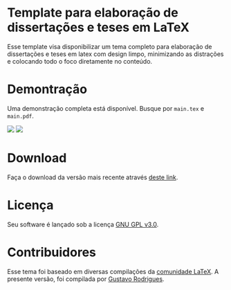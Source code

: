# Template para elaboração de dissertações e teses em LaTeX

Esse template visa disponibilizar um tema completo para elaboração de dissertações e teses em latex com design limpo, minimizando as distrações e colocando todo o foco diretamente no conteúdo.

Demontração
============

Uma demonstração completa está disponível. Busque por `main.tex` e `main.pdf`.

![](https://github.com/gusirosx/TexTemplate/blob/master/demo-screenshots/Capturar01.JPG)
![](https://github.com/gusirosx/TexTemplate/blob/master/demo-screenshots/Capturar02.JPG)

Download
========
Faça o download da versão mais recente através [deste link](https://github.com/gusirosx/TexTemplate/releases).

Licença
=======
Seu software é lançado sob a licença [GNU GPL v3.0](https://www.gnu.org/licenses/gpl-3.0.en.html).

Contribuidores
============
Esse tema foi baseado em diversas compilações da [comunidade LaTeX](https://latex.org/forum/). A presente versão, foi compilada por [Gustavo Rodrigues](https://github.com/gusirosx).
